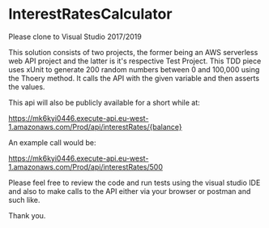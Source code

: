 # InterestRatesCalculator
Please clone to Visual Studio 2017/2019

This solution consists of two projects, the former being an AWS serverless web API project and the latter is it's respective Test Project.
This TDD piece uses xUnit to generate 200 random numbers between 0 and 100,000 using the Thoery method. It calls the API with the given variable and then asserts the values.

This api will also be publicly available for a short while at:

https://mk6kyi0446.execute-api.eu-west-1.amazonaws.com/Prod/api/interestRates/{balance}

An example call would be:

https://mk6kyi0446.execute-api.eu-west-1.amazonaws.com/Prod/api/interestRates/500

Please feel free to review the code and run tests using the visual studio IDE and also to make calls to the API either via your browser or postman and such like.

Thank you.
